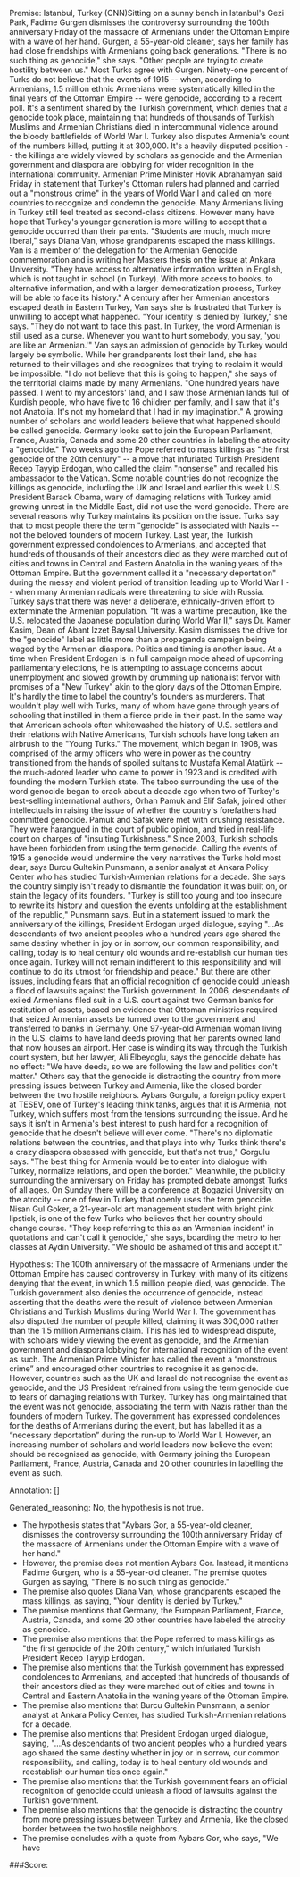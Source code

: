 
Premise:
Istanbul, Turkey (CNN)Sitting on a sunny bench in Istanbul's Gezi Park, Fadime Gurgen dismisses the controversy surrounding the 100th anniversary Friday of the massacre of Armenians under the Ottoman Empire with a wave of her hand. Gurgen, a 55-year-old cleaner, says her family has had close friendships with Armenians going back generations. "There is no such thing as genocide," she says. "Other people are trying to create hostility between us." Most Turks agree with Gurgen. Ninety-one percent of Turks do not believe that the events of 1915 -- when, according to Armenians, 1.5 million ethnic Armenians were systematically killed in the final years of the Ottoman Empire -- were genocide, according to a recent poll. It's a sentiment shared by the Turkish government, which denies that a genocide took place, maintaining that hundreds of thousands of Turkish Muslims and Armenian Christians died in intercommunal violence around the bloody battlefields of World War I. Turkey also disputes Armenia's count of the numbers killed, putting it at 300,000. It's a heavily disputed position -- the killings are widely viewed by scholars as genocide and the Armenian government and diaspora are lobbying for wider recognition in the international community. Armenian Prime Minister Hovik Abrahamyan said Friday in statement that Turkey's Ottoman rulers had planned and carried out a "monstrous crime" in the years of World War I and called on more countries to recognize and condemn the genocide. Many Armenians living in Turkey still feel treated as second-class citizens. However many have hope that Turkey's younger generation is more willing to accept that a genocide occurred than their parents. "Students are much, much more liberal," says Diana Van, whose grandparents escaped the mass killings. Van is a member of the delegation for the Armenian Genocide commemoration and is writing her Masters thesis on the issue at Ankara University. "They have access to alternative information written in English, which is not taught in school (in Turkey). With more access to books, to alternative information, and with a larger democratization process, Turkey will be able to face its history." A century after her Armenian ancestors escaped death in Eastern Turkey, Van says she is frustrated that Turkey is unwilling to accept what happened. "Your identity is denied by Turkey," she says. "They do not want to face this past. In Turkey, the word Armenian is still used as a curse. Whenever you want to hurt somebody, you say, 'you are like an Armenian.'" Van says an admission of genocide by Turkey would largely be symbolic. While her grandparents lost their land, she has returned to their villages and she recognizes that trying to reclaim it would be impossible. "I do not believe that this is going to happen," she says of the territorial claims made by many Armenians. "One hundred years have passed. I went to my ancestors' land, and I saw those Armenian lands full of Kurdish people, who have five to 16 children per family, and I saw that it's not Anatolia. It's not my homeland that I had in my imagination." A growing number of scholars and world leaders believe that what happened should be called genocide. Germany looks set to join the European Parliament, France, Austria, Canada and some 20 other countries in labeling the atrocity a "genocide." Two weeks ago the Pope referred to mass killings as "the first genocide of the 20th century" -- a move that infuriated Turkish President Recep Tayyip Erdogan, who called the claim "nonsense" and recalled his ambassador to the Vatican. Some notable countries do not recognize the killings as genocide, including the UK and Israel and earlier this week U.S. President Barack Obama, wary of damaging relations with Turkey amid growing unrest in the Middle East, did not use the word genocide. There are several reasons why Turkey maintains its position on the issue. Turks say that to most people there the term "genocide" is associated with Nazis -- not the beloved founders of modern Turkey. Last year, the Turkish government expressed condolences to Armenians, and accepted that hundreds of thousands of their ancestors died as they were marched out of cities and towns in Central and Eastern Anatolia in the waning years of the Ottoman Empire. But the government called it a "necessary deportation" during the messy and violent period of transition leading up to World War I -- when many Armenian radicals were threatening to side with Russia. Turkey says that there was never a deliberate, ethnically-driven effort to exterminate the Armenian population. "It was a wartime precaution, like the U.S. relocated the Japanese population during World War II," says Dr. Kamer Kasim, Dean of Abant Izzet Baysal University. Kasim dismisses the drive for the "genocide" label as little more than a propaganda campaign being waged by the Armenian diaspora. Politics and timing is another issue. At a time when President Erdogan is in full campaign mode ahead of upcoming parliamentary elections, he is attempting to assuage concerns about unemployment and slowed growth by drumming up nationalist fervor with promises of a "New Turkey" akin to the glory days of the Ottoman Empire. It's hardly the time to label the country's founders as murderers. That wouldn't play well with Turks, many of whom have gone through years of schooling that instilled in them a fierce pride in their past. In the same way that American schools often whitewashed the history of U.S. settlers and their relations with Native Americans, Turkish schools have long taken an airbrush to the "Young Turks." The movement, which began in 1908, was comprised of the army officers who were in power as the country transitioned from the hands of spoiled sultans to Mustafa Kemal Atatürk -- the much-adored leader who came to power in 1923 and is credited with founding the modern Turkish state. The taboo surrounding the use of the word genocide began to crack about a decade ago when two of Turkey's best-selling international authors, Orhan Pamuk and Elif Safak, joined other intellectuals in raising the issue of whether the country's forefathers had committed genocide. Pamuk and Safak were met with crushing resistance. They were harangued in the court of public opinion, and tried in real-life court on charges of "insulting Turkishness." Since 2003, Turkish schools have been forbidden from using the term genocide. Calling the events of 1915 a genocide would undermine the very narratives the Turks hold most dear, says Burcu Gultekin Punsmann, a senior analyst at Ankara Policy Center who has studied Turkish-Armenian relations for a decade. She says the country simply isn't ready to dismantle the foundation it was built on, or stain the legacy of its founders. "Turkey is still too young and too insecure to rewrite its history and question the events unfolding at the establishment of the republic," Punsmann says. But in a statement issued to mark the anniversary of the killings, President Erdogan urged dialogue, saying "...As descendants of two ancient peoples who a hundred years ago shared the same destiny whether in joy or in sorrow, our common responsibility, and calling, today is to heal century old wounds and re-establish our human ties once again. Turkey will not remain indifferent to this responsibility and will continue to do its utmost for friendship and peace." But there are other issues, including fears that an official recognition of genocide could unleash a flood of lawsuits against the Turkish government. In 2006, descendants of exiled Armenians filed suit in a U.S. court against two German banks for restitution of assets, based on evidence that Ottoman ministries required that seized Armenian assets be turned over to the government and transferred to banks in Germany. One 97-year-old Armenian woman living in the U.S. claims to have land deeds proving that her parents owned land that now houses an airport. Her case is winding its way through the Turkish court system, but her lawyer, Ali Elbeyoglu, says the genocide debate has no effect: "We have deeds, so we are following the law and politics don't matter." Others say that the genocide is distracting the country from more pressing issues between Turkey and Armenia, like the closed border between the two hostile neighbors. Aybars Gorgulu, a foreign policy expert at TESEV, one of Turkey's leading think tanks, argues that it is Armenia, not Turkey, which suffers most from the tensions surrounding the issue. And he says it isn't in Armenia's best interest to push hard for a recognition of genocide that he doesn't believe will ever come. "There's no diplomatic relations between the countries, and that plays into why Turks think there's a crazy diaspora obsessed with genocide, but that's not true," Gorgulu says. "The best thing for Armenia would be to enter into dialogue with Turkey, normalize relations, and open the border." Meanwhile, the publicity surrounding the anniversary on Friday has prompted debate amongst Turks of all ages. On Sunday there will be a conference at Bogazici University on the atrocity -- one of few in Turkey that openly uses the term genocide. Nisan Gul Goker, a 21-year-old art management student with bright pink lipstick, is one of the few Turks who believes that her country should change course. "They keep referring to this as an 'Armenian incident' in quotations and can't call it genocide," she says, boarding the metro to her classes at Aydin University. "We should be ashamed of this and accept it."


Hypothesis:
The 100th anniversary of the massacre of Armenians under the Ottoman Empire has caused controversy in Turkey, with many of its citizens denying that the event, in which 1.5 million people died, was genocide. The Turkish government also denies the occurrence of genocide, instead asserting that the deaths were the result of violence between Armenian Christians and Turkish Muslims during World War I. The government has also disputed the number of people killed, claiming it was 300,000 rather than the 1.5 million Armenians claim. This has led to widespread dispute, with scholars widely viewing the event as genocide, and the Armenian government and diaspora lobbying for international recognition of the event as such. The Armenian Prime Minister has called the event a “monstrous crime” and encouraged other countries to recognise it as genocide. However, countries such as the UK and Israel do not recognise the event as genocide, and the US President refrained from using the term genocide due to fears of damaging relations with Turkey. Turkey has long maintained that the event was not genocide, associating the term with Nazis rather than the founders of modern Turkey. The government has expressed condolences for the deaths of Armenians during the event, but has labelled it as a “necessary deportation” during the run-up to World War I. However, an increasing number of scholars and world leaders now believe the event should be recognised as genocide, with Germany joining the European Parliament, France, Austria, Canada and 20 other countries in labelling the event as such.

Annotation:
[]

Generated_reasoning:
No, the hypothesis is not true. 
- The hypothesis states that "Aybars Gor, a 55-year-old cleaner, dismisses the controversy surrounding the 100th anniversary Friday of the massacre of Armenians under the Ottoman Empire with a wave of her hand." 
- However, the premise does not mention Aybars Gor. Instead, it mentions Fadime Gurgen, who is a 55-year-old cleaner. The premise quotes Gurgen as saying, "There is no such thing as genocide." 
- The premise also quotes Diana Van, whose grandparents escaped the mass killings, as saying, "Your identity is denied by Turkey." 
- The premise mentions that Germany, the European Parliament, France, Austria, Canada, and some 20 other countries have labeled the atrocity as genocide. 
- The premise also mentions that the Pope referred to mass killings as "the first genocide of the 20th century," which infuriated Turkish President Recep Tayyip Erdogan. 
- The premise also mentions that the Turkish government has expressed condolences to Armenians, and accepted that hundreds of thousands of their ancestors died as they were marched out of cities and towns in Central and Eastern Anatolia in the waning years of the Ottoman Empire. 
- The premise also mentions that Burcu Gultekin Punsmann, a senior analyst at Ankara Policy Center, has studied Turkish-Armenian relations for a decade. 
- The premise also mentions that President Erdogan urged dialogue, saying, "...As descendants of two ancient peoples who a hundred years ago shared the same destiny whether in joy or in sorrow, our common responsibility, and calling, today is to heal century old wounds and reestablish our human ties once again." 
- The premise also mentions that the Turkish government fears an official recognition of genocide could unleash a flood of lawsuits against the Turkish government. 
- The premise also mentions that the genocide is distracting the country from more pressing issues between Turkey and Armenia, like the closed border between the two hostile neighbors. 
- The premise concludes with a quote from Aybars Gor, who says, "We have

###Score:
